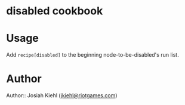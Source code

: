 # disabled cookbook

# Usage

Add `recipe[disabled]` to the beginning node-to-be-disabled's run list.

# Author

Author:: Josiah Kiehl (<jkiehl@riotgames.com>)
